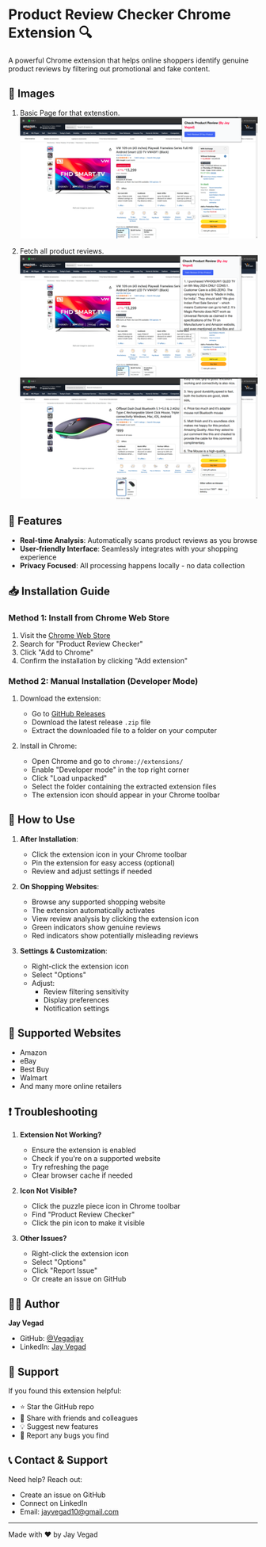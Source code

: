 # Product Review Checker Chrome Extension 🔍

A powerful Chrome extension that helps online shoppers identify genuine product reviews by filtering out promotional and fake content.

## 🌟 Images

1. Basic Page for that extenstion.
![Home page](./images/home.png)


2. Fetch all product reviews.
![Fetch product review page1 ](./images/review.png)
![Fetch product review page2 ](./images/review2.png)

## 🌟 Features

- **Real-time Analysis**: Automatically scans product reviews as you browse
- **User-friendly Interface**: Seamlessly integrates with your shopping experience
- **Privacy Focused**: All processing happens locally - no data collection

## 📥 Installation Guide

### Method 1: Install from Chrome Web Store
1. Visit the [Chrome Web Store](https://chrome.google.com/webstore)
2. Search for "Product Review Checker"
3. Click "Add to Chrome"
4. Confirm the installation by clicking "Add extension"

### Method 2: Manual Installation (Developer Mode)
1. Download the extension:
   - Go to [GitHub Releases](https://github.com/Vegadjay/shopping-chrome-exe/releases)
   - Download the latest release `.zip` file
   - Extract the downloaded file to a folder on your computer

2. Install in Chrome:
   - Open Chrome and go to `chrome://extensions/`
   - Enable "Developer mode" in the top right corner
   - Click "Load unpacked"
   - Select the folder containing the extracted extension files
   - The extension icon should appear in your Chrome toolbar

## 🎯 How to Use

1. **After Installation**:
   - Click the extension icon in your Chrome toolbar
   - Pin the extension for easy access (optional)
   - Review and adjust settings if needed

2. **On Shopping Websites**:
   - Browse any supported shopping website
   - The extension automatically activates
   - View review analysis by clicking the extension icon
   - Green indicators show genuine reviews
   - Red indicators show potentially misleading reviews

3. **Settings & Customization**:
   - Right-click the extension icon
   - Select "Options"
   - Adjust:
     - Review filtering sensitivity
     - Display preferences
     - Notification settings

## 🔧 Supported Websites

- Amazon
- eBay
- Best Buy
- Walmart
- And many more online retailers

## ❗ Troubleshooting

1. **Extension Not Working?**
   - Ensure the extension is enabled
   - Check if you're on a supported website
   - Try refreshing the page
   - Clear browser cache if needed

2. **Icon Not Visible?**
   - Click the puzzle piece icon in Chrome toolbar
   - Find "Product Review Checker"
   - Click the pin icon to make it visible

3. **Other Issues?**
   - Right-click the extension icon
   - Select "Options"
   - Click "Report Issue"
   - Or create an issue on GitHub

## 👨‍💻 Author

**Jay Vegad**
- GitHub: [@Vegadjay](https://github.com/Vegadjay)
- LinkedIn: [Jay Vegad](https://www.linkedin.com/in/jayvegad)

## 🌟 Support

If you found this extension helpful:
- ⭐ Star the GitHub repo
- 📢 Share with friends and colleagues
- 💡 Suggest new features
- 🐛 Report any bugs you find

## 📞 Contact & Support

Need help? Reach out:
- Create an issue on GitHub
- Connect on LinkedIn
- Email: jayvegad10@gmail.com

---

Made with ❤️ by Jay Vegad